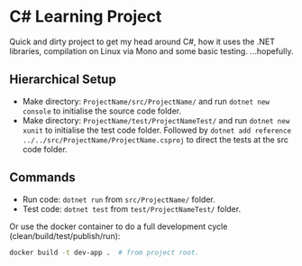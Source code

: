 C# Learning Project
===================

Quick and dirty project to get my head around C#, how it uses the .NET
libraries, compilation on Linux via Mono and some basic testing. ...hopefully.

Hierarchical Setup
------------------

* Make directory: `ProjectName/src/ProjectName/` and run `dotnet new console`
  to initialise the source code folder.
* Make directory: `ProjectName/test/ProjectNameTest/` and run `dotnet new
  xunit` to initialise the test code folder. Followed by `dotnet add reference
  ../../src/ProjectName/ProjectName.csproj` to direct the tests at the src code
  folder.

Commands
--------

* Run code: `dotnet run` from `src/ProjectName/` folder.
* Test code: `dotnet test` from `test/ProjectNameTest/` folder.

Or use the docker container to do a full development cycle
(clean/build/test/publish/run):

```bash
docker build -t dev-app .  # from project root.
```
